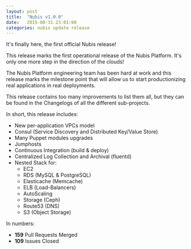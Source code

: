 ```yaml
---
layout: post
title:  "Nubis v1.0.0"
date:   2015-08-31 23:01:00
categories: nubis update release
---
```


It's finally here, the first official Nubis release!

This release marks the first operational release of the Nubis Platform. It's only one
more step in the direction of the clouds!

The Nubis Platform engineering team has been hard at work and this release marks the
milestone point that will allow us to start productionizing real applications in real
deployments.

This release contains too many improvements to list them all, but they can be found
in the Changelogs of all the different sub-projects.

In short, this release includes:

 - New per-application VPCs model
 - Consul (Service Discovery and Distributed Key/Value Store)
 - Many Puppet modules upgrades
 - Jumphosts
 - Continuous Integration (build & deploy)
 - Centralized Log Collection and Archival (fluentd)
 - Nested Stack for:
   - EC2
   - RDS (MySQL & PostgreSQL)
   - Elasticache (Memcache)
   - ELB (Load-Balancers)
   - AutoScaling
   - Storage (Ceph)
   - Route53 (DNS)
   - S3 (Object Storage)

In numbers:

 - **159** Pull Requests Merged
 - **109** Issues Closed
